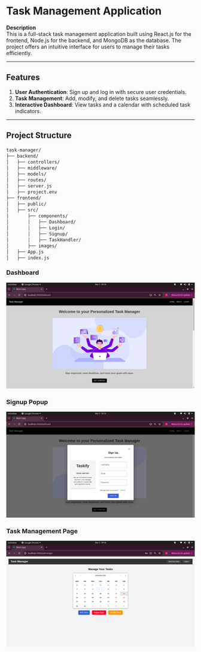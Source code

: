 # Task Management Application  

**Description**  
This is a full-stack task management application built using React.js for the frontend, Node.js for the backend, and MongoDB as the database. The project offers an intuitive interface for users to manage their tasks efficiently.

---

## Features  
1. **User Authentication**: Sign up and log in with secure user credentials.  
2. **Task Management**: Add, modify, and delete tasks seamlessly.  
3. **Interactive Dashboard**: View tasks and a calendar with scheduled task indicators.  

---

## Project Structure  

```plaintext
task-manager/
├── backend/
│   ├── controllers/
│   ├── middleware/
│   ├── models/
│   ├── routes/
│   ├── server.js
│   ├── project.env
├── frontend/
│   ├── public/
│   ├── src/
│       ├── components/
│       │   ├── Dashboard/
│       │   ├── Login/
│       │   ├── Signup/
│       │   ├── TaskHandler/
│       ├── images/
│   ├── App.js
│   ├── index.js

```
### **Dashboard**
![Dashboard Screenshot](task-manager-frontend/src/components/img/Dashboard.png)

### **Signup Popup**
![Signup Popup Screenshot](task-manager-frontend/src/components/img/Signup.png)

### **Task Management Page**
![Task Management Page Screenshot](task-manager-frontend/src/components/img/TaskManager.png)
